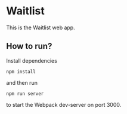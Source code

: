 # Waitlist

This is the Waitlist web app.

## How to run?

Install dependencies

    npm install

and then run

    npm run server

to start the Webpack dev-server on port 3000.
